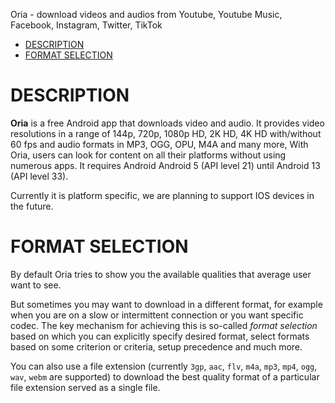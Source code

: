 Oria - download videos and audios from Youtube, Youtube Music, Facebook, Instagram, Twitter, TikTok

- [DESCRIPTION](#description)
- [FORMAT SELECTION](#format-selection)

# DESCRIPTION
**Oria** is a free Android app that downloads video and audio. It provides video resolutions in a range of 144p, 720p, 1080p HD, 2K HD, 4K HD with/without 60 fps and audio formats in MP3, OGG, OPU, M4A and many more, With Oria, users can look for content on all their platforms without using numerous apps. It requires Android Android 5 (API level 21) until Android 13 (API level 33).

Currently it is platform specific, we are planning to support IOS devices in the future.

# FORMAT SELECTION

By default Oria tries to show you the available qualities that average user want to see.

But sometimes you may want to download in a different format, for example when you are on a slow or intermittent connection or you want specific codec. The key mechanism for achieving this is so-called *format selection* based on which you can explicitly specify desired format, select formats based on some criterion or criteria, setup precedence and much more.

You can also use a file extension (currently `3gp`, `aac`, `flv`, `m4a`, `mp3`, `mp4`, `ogg`, `wav`, `webm` are supported) to download the best quality format of a particular file extension served as a single file.
